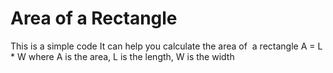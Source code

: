 # Area of a Rectangle
This is a simple code  It can help you calculate the area of ​​ a rectangle  A = L * W where A is the area, L is the length, W is the width 
